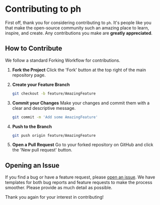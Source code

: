 # Contributing to ph

First off, thank you for considering contributing to `ph`. It's people like you that make the open-source community such an amazing place to learn, inspire, and create. Any contributions you make are **greatly appreciated**.

## How to Contribute

We follow a standard Forking Workflow for contributions.

1.  **Fork the Project**
    Click the 'Fork' button at the top right of the main repository page.

2.  **Create your Feature Branch**
    ```bash
    git checkout -b feature/AmazingFeature
    ```

3.  **Commit your Changes**
    Make your changes and commit them with a clear and descriptive message.
    ```bash
    git commit -m 'Add some AmazingFeature'
    ```

4.  **Push to the Branch**
    ```bash
    git push origin feature/AmazingFeature
    ```

5.  **Open a Pull Request**
    Go to your forked repository on GitHub and click the 'New pull request' button.

## Opening an Issue

If you find a bug or have a feature request, please [open an issue](https://github.com/phkaiser13/peitchgit/issues). We have templates for both bug reports and feature requests to make the process smoother. Please provide as much detail as possible.

Thank you again for your interest in contributing!
